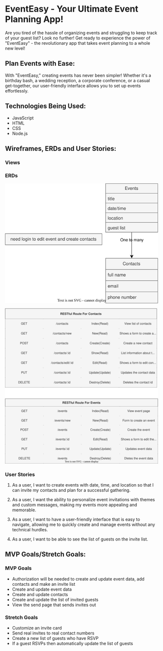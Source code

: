 # EventEasy - Your Ultimate Event Planning App! 

Are you tired of the hassle of organizing events and struggling to keep track of your guest list? Look no further! Get ready to experience the power of "EventEasy" - the revolutionary app that takes event planning to a whole new level!

## Plan Events with Ease:
With "EventEasy," creating events has never been simpler! Whether it's a birthday bash, a wedding reception, a corporate conference, or a casual get-together, our user-friendly interface allows you to set up events effortlessly.

## Technologies Being Used:
* JavaScript
* HTML
* CSS
* Node.js

## Wireframes, ERDs and User Stories:

### Views


### ERDs
![erd](erd.drawio.svg)

![restfulRoute](restfulRoute.drawio.svg) <br>


### User Stories
1. As a user, I want to create events with date, time, and location so that I can invite my contacts and plan for a successful gathering.

2. As a user, I want the ability to personalize event invitations with themes and custom messages, making my events more appealing and memorable.

3. As a user, I want to have a user-friendly interface that is easy to navigate, allowing me to quickly create and manage events without any technical hurdles.

4. As a user, I want to be able to see the list of guests on the invite list.
## MVP Goals/Stretch Goals:

### MVP Goals
* Authorization will be needed to create and update event data, add contacts and make an invite list
* Create and update event data
* Create and update contacts
* Create and update the list of invited guests
* View the send page that sends invites out

### Stretch Goals
* Customize an invite card
* Send real invites to real contact numbers
* Create a new list of guests who have RSVP
* If a guest RSVPs then automatically update the list of guests